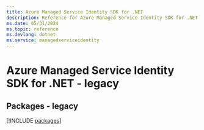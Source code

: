 ```yaml
---
title: Azure Managed Service Identity SDK for .NET
description: Reference for Azure Managed Service Identity SDK for .NET
ms.date: 05/31/2024
ms.topic: reference
ms.devlang: dotnet
ms.service: managedserviceidentity
---
```

# Azure Managed Service Identity SDK for .NET - legacy
## Packages - legacy
[!INCLUDE [packages](managed-service-identity-index.md)]
